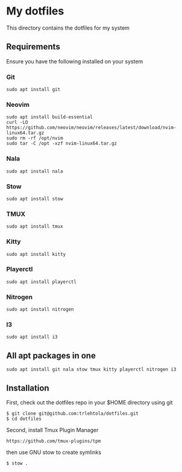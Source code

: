 # My dotfiles

This directory contains the dotfiles for my system

## Requirements

Ensure you have the following installed on your system

### Git

```
sudo apt install git
```

### Neovim

```
sudo apt install build-essential
curl -LO https://github.com/neovim/neovim/releases/latest/download/nvim-linux64.tar.gz
sudo rm -rf /opt/nvim
sudo tar -C /opt -xzf nvim-linux64.tar.gz
```

### Nala

```
sudo apt install nala
```

### Stow

```
sudo apt install stow
```

### TMUX

```
sudo apt install tmux
```

### Kitty

```
sudo apt install kitty
```

### Playerctl

```
sudo apt install playerctl
```

### Nitrogen

```
sudo apt install nitrogen
```

### I3

```
sudo apt install i3
```

## All apt packages in one

```
sudo apt install git nala stow tmux kitty playerctl nitrogen i3
```

## Installation

First, check out the dotfiles repo in your $HOME directory using git

```
$ git clone git@github.com:trlehtola/dotfiles.git
$ cd dotfiles
```

Second, install Tmux Plugin Manager

```
https://github.com/tmux-plugins/tpm
```

then use GNU stow to create symlinks

```
$ stow .
```
